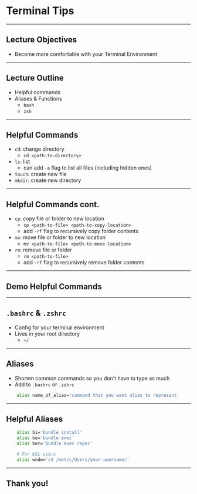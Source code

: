 # Terminal Tips

---

## Lecture Objectives

* Become more comfortable with your Terminal Environment

---

## Lecture Outline

* Helpful commands
* Aliases & Functions
  - `bash`
  - `zsh`

---

## Helpful Commands

* `cd`: change directory
  - `cd <path-to-directory>`
* `ls`: list
  - can add `-a` flag to list all files (including hidden ones)
* `touch`: create new file
* `mkdir`: create new directory

---

## Helpful Commands cont.

* `cp`: copy file or folder to new location
  - `cp <path-to-file> <path-to-copy-location>`
  - add `-rf` flag to recursively copy folder contents
* `mv`: move file or folder to new location
  - `mv <path-to-file> <path-to-move-location>`
* `rm`: remove file or folder
  - `rm <path-to-file>`
  - add `-rf` flag to recursively remove folder contents

---

## Demo Helpful Commands

---

## `.bashrc` & `.zshrc`

* Config for your terminal environment
* Lives in your root directory
  - `~/`

---

## Aliases

* Shorten common commands so you don't have to type as much
* Add to `.bashrc` or `.zshrc`

```sh
    alias name_of_alias='command that you want alias to represent'
```

---

## Helpful Aliases

```sh
    alias bi='bundle install'
    alias be='bundle exec'
    alias ber='bundle exec rspec'

    # For WSL users
    alias wndw='cd /mnt/c/Users/your-username/'
```
---

## Thank you!

